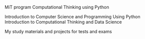 MiT program Computational Thinking using Python

Introduction to Computer Science and Programming Using Python
Introduction to Computational Thinking and Data Science

My study materials and projects for tests and exams
